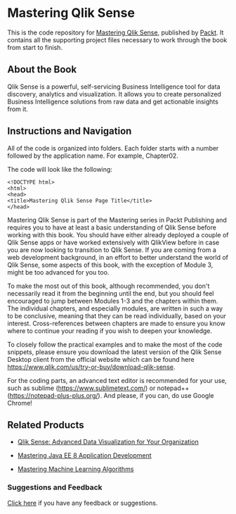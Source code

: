 # Mastering Qlik Sense
This is the code repository for [Mastering Qlik Sense](https://www.packtpub.com/big-data-and-business-intelligence/mastering-qlik-sense?utm_source=github&utm_medium=repository&utm_campaign=9781783554027), published by [Packt](https://www.packtpub.com/?utm_source=github). It contains all the supporting project files necessary to work through the book from start to finish.
## About the Book
Qlik Sense is a powerful, self-servicing Business Intelligence tool for data discovery, analytics and visualization. It allows you to create personalized Business Intelligence solutions from raw data and get actionable insights from it.


## Instructions and Navigation
All of the code is organized into folders. Each folder starts with a number followed by the application name. For example, Chapter02.



The code will look like the following:
```
<!DOCTYPE html>
<html>
<head>
<title>Mastering Qlik Sense Page Title</title>
</head>
```

Mastering Qlik Sense is part of the Mastering series in Packt Publishing and requires you to have at least a basic understanding of Qlik Sense before working with this book. You should have either already deployed a couple of Qlik Sense apps or have worked extensively with QlikView before in case you are now looking to transition to Qlik Sense. If you are coming from a web development background, in an effort to better understand the world of Qlik Sense, some aspects of this book, with the exception of Module 3, might be too advanced for you too.

To make the most out of this book, although recommended, you don't necessarily read it from the beginning until the end, but you should feel encouraged to jump between Modules 1-3 and the chapters within them. The individual chapters, and especially modules, are written in such a way to be conclusive, meaning that they can be read individually, based on your interest. Cross-references between chapters are made to ensure you know where to continue your reading if you wish to deepen your knowledge.

To closely follow the practical examples and to make the most of the code snippets, please ensure you download the latest version of the Qlik Sense Desktop client from the official website which can be found here https://www.qlik.com/us/try-or-buy/download-qlik-sense.

For the coding parts, an advanced text editor is recommended for your use, such as sublime (https://www.sublimetext.com/) or notepad++ (https://notepad-plus-plus.org/). And please, if you can, do use Google Chrome!

## Related Products
* [Qlik Sense: Advanced Data Visualization for Your Organization](https://www.packtpub.com/big-data-and-business-intelligence/qlik-sense-advanced-data-visualization-your-organization?utm_source=github&utm_medium=repository&utm_campaign=9781788994927)

* [Mastering Java EE 8 Application Development](https://www.packtpub.com/application-development/mastering-java-ee-8-application-development?utm_source=github&utm_medium=repository&utm_campaign=9781786469205)

* [Mastering Machine Learning Algorithms](https://www.packtpub.com/big-data-and-business-intelligence/mastering-machine-learning-algorithms?utm_source=github&utm_medium=repository&utm_campaign=9781788621113)

### Suggestions and Feedback
[Click here](https://docs.google.com/forms/d/e/1FAIpQLSe5qwunkGf6PUvzPirPDtuy1Du5Rlzew23UBp2S-P3wB-GcwQ/viewform) if you have any feedback or suggestions.
